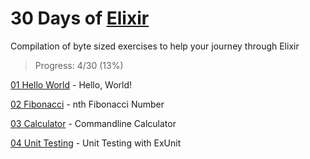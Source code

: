 # 30 Days of [Elixir](https://elixir-lang.org/)

Compilation of byte sized exercises to help your journey through Elixir

> Progress: 4/30 (13%)

[01 Hello World](./01_hello_world.ex) - Hello, World!

[02 Fibonacci](./02_fibonacci.ex) - nth Fibonacci Number

[03 Calculator](./03_cli_calculator.ex) - Commandline Calculator

[04 Unit Testing](./04_unit_testing.ex) - Unit Testing with ExUnit
